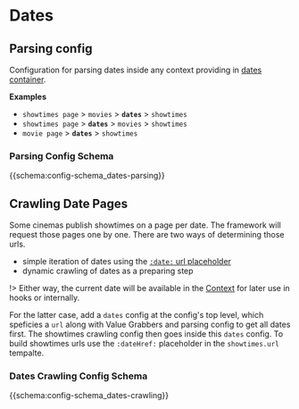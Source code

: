 # Dates 

## Parsing config



Configuration for parsing dates inside any context providing in [dates container](basics/terminology?id=container). 

**Examples** 
- `showtimes page` > `movies` > **`dates`** > `showtimes`
- `showtimes page` > **`dates`** > `movies` > `showtimes`
- `movie page` > **`dates`** > `showtimes`

### Parsing Config Schema

{{schema:config-schema_dates-parsing}} 


## Crawling Date Pages

Some cinemas publish showtimes on a page per date. The framework will request those pages one by one. There are two ways of determining those urls. 

- simple iteration of dates using the [`:date:` url placeholder](basics/url-templates?id=date-parameter)
- dynamic crawling of dates as a preparing step

!> Either way, the current date will be available in the [Context](/api/hooks/?id=understanding-contexts) for later use in hooks or internally. 

For the latter case, add a `dates` config at the config's top level, which speficies a `url` along with Value Grabbers and parsing config to get all dates first. The showtimes crawling config then goes inside this `dates` config. To build showtimes urls use the `:dateHref:` placeholder in the `showtimes.url` tempalte. 

### Dates Crawling Config Schema

{{schema:config-schema_dates-crawling}} 

